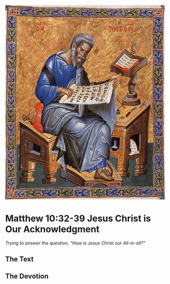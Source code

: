 <img class="intro-right" src="art-matthew.jpg">

# Matthew 10:32-39 Jesus Christ is Our Acknowledgment

*Trying to answer the question, "How is Jesus Christ our All-in-all?"*

## The Text

## The Devotion